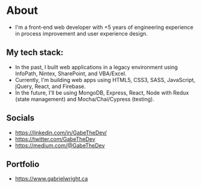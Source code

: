 # About
- I'm a front-end web developer with +5 years of engineering experience in process improvement and user experience design.

## My tech stack:
- In the past, I built web applications in a legacy environment using InfoPath, Nintex, SharePoint, and VBA/Excel. 
- Currently, I'm building web apps using HTML5, CSS3, SASS, JavaScript, jQuery, React, and Firebase.
- In the future, I'll be using MongoDB, Express, React, Node with Redux (state management) and Mocha/Chai/Cypress (testing).

## Socials
- https://linkedin.com/in/GabeTheDev/
- https://twitter.com/GabeTheDev
- https://medium.com/@GabeTheDev

## Portfolio
- https://www.gabrielwright.ca





<!---
gabrielwright1/gabrielwright1 is a ✨ special ✨ repository because its `README.md` (this file) appears on your GitHub profile.
You can click the Preview link to take a look at your changes.
--->
